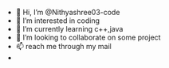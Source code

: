 - 👋 Hi, I’m @Nithyashree03-code
- 👀 I’m interested in coding
- 🌱 I’m currently learning c++,java
- 💞️ I’m looking to collaborate on some project
- 📫 reach me through my mail
- <br/>




